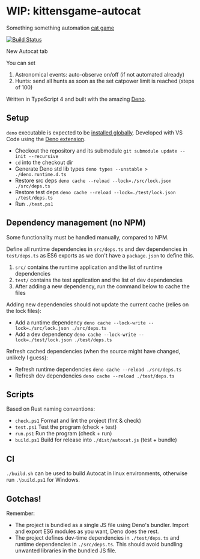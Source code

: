 # WIP: kittensgame-autocat
Something something automation [cat game](https://kittensgame.com/web/)

[![Build Status](https://travis-ci.com/micheledurante/kittensgame-autocat.svg?branch=main)](https://travis-ci.com/micheledurante/kittensgame-autocat)

New Autocat tab

You can set
1. Astronomical events: auto-observe on/off (if not automated already)
1. Hunts: send all hunts as soon as the set catpower limit is reached (steps of 100)

Written in TypeScript 4 and built with the amazing [Deno](https://deno.land/).

## Setup
`deno` executable is expected to be [installed globally](https://deno.land/#installation). Developed with VS Code using the [Deno extension](https://marketplace.visualstudio.com/items?itemName=denoland.vscode-deno).

- Checkout the repository and its submodule `git submodule update --init --recursive`
- `cd` into the checkout dir
- Generate Deno std lib types `deno types --unstable > ./deno.runtime.d.ts`
- Restore src deps `deno cache --reload --lock=./src/lock.json ./src/deps.ts`
- Restore test deps `deno cache --reload --lock=./test/lock.json ./test/deps.ts`
- Run `./test.ps1`

## Dependency management (no NPM)
Some functionality must be handled manually, compared to NPM.

Define all runtime dependencies in `src/deps.ts` and dev dependencies in `test/deps.ts` as ES6 exports as we don't have a `package.json` to define this.

1. `src/` contains the runtime application and the list of runtime dependencies
1. `test/` contains the test application and the list of dev dependencies
1. After adding a new dependency, run the command below to cache the files

Adding new dependencies should not update the current cache (relies on the lock files):
- Add a runtime dependency `deno cache --lock-write --lock=./src/lock.json ./src/deps.ts`
- Add a dev dependency `deno cache --lock-write --lock=./test/lock.json ./test/deps.ts`

Refresh cached dependencies (when the source might have changed, unlikely I guess):
- Refresh runtime dependencies `deno cache --reload ./src/deps.ts`
- Refresh dev dependencies `deno cache --reload ./test/deps.ts`

## Scripts
Based on Rust naming conventions:
- `check.ps1` Format and lint the project (fmt & check)
- `test.ps1` Test the program (check + test)
- `run.ps1` Run the program (check + run)
- `build.ps1` Build for release into `./dist/autocat.js` (test + bundle)

## CI
`./build.sh` can be used to build Autocat in linux environments, otherwise run `.\build.ps1` for Windows.

## Gotchas!
Remember:
- The project is bundled as a single JS file using Deno's bundler. Import and export ES6 modules as you want, Deno does the rest.
- The project defines dev-time dependencies in `./test/deps.ts` and runtime dependencies in `./src/deps.ts`. This should avoid bundling unwanted libraries in the bundled JS file.
